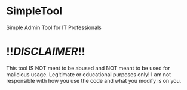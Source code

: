 # SimpleTool
Simple Admin Tool for IT Professionals


# !!_DISCLAIMER_!!
This tool IS NOT ment to be abused and NOT meant to be used for malicious usage. Legitimate or educational purposes only! I am not responsible with how you use the code and what you modify is on you.